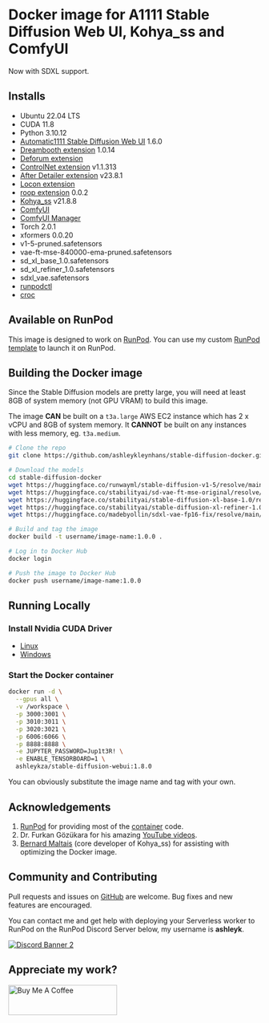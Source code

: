 # Docker image for A1111 Stable Diffusion Web UI, Kohya_ss and ComfyUI

Now with SDXL support.

## Installs

* Ubuntu 22.04 LTS
* CUDA 11.8
* Python 3.10.12
* [Automatic1111 Stable Diffusion Web UI](
  https://github.com/AUTOMATIC1111/stable-diffusion-webui.git) 1.6.0
* [Dreambooth extension](
  https://github.com/d8ahazard/sd_dreambooth_extension) 1.0.14
* [Deforum extension](
  https://github.com/deforum-art/sd-webui-deforum)
* [ControlNet extension](
  https://github.com/Mikubill/sd-webui-controlnet) v1.1.313
* [After Detailer extension](
  https://github.com/Bing-su/adetailer) v23.8.1
* [Locon extension](
  https://github.com/ashleykleynhans/a1111-sd-webui-locon)
* [roop extension](https://github.com/s0md3v/sd-webui-roop) 0.0.2
* [Kohya_ss](https://github.com/bmaltais/kohya_ss) v21.8.8
* [ComfyUI](https://github.com/comfyanonymous/ComfyUI)
* [ComfyUI Manager](https://github.com/ltdrdata/ComfyUI-Manager.git)
* Torch 2.0.1
* xformers 0.0.20
* v1-5-pruned.safetensors
* vae-ft-mse-840000-ema-pruned.safetensors
* sd_xl_base_1.0.safetensors
* sd_xl_refiner_1.0.safetensors
* sdxl_vae.safetensors
* [runpodctl](https://github.com/runpod/runpodctl)
* [croc](https://github.com/schollz/croc)

## Available on RunPod

This image is designed to work on [RunPod](https://runpod.io?ref=2xxro4sy).
You can use my custom [RunPod template](
https://runpod.io/gsc?template=ya6013lj5a&ref=2xxro4sy)
to launch it on RunPod.

## Building the Docker image

Since the Stable Diffusion models are pretty large, you will need at least
8GB of system memory (not GPU VRAM) to build this image.

The image **CAN** be built on a `t3a.large` AWS EC2 instance
which has 2 x vCPU and 8GB of system memory.  It **CANNOT** be built on
any instances with less memory, eg. `t3a.medium`.

```bash
# Clone the repo
git clone https://github.com/ashleykleynhans/stable-diffusion-docker.git

# Download the models
cd stable-diffusion-docker
wget https://huggingface.co/runwayml/stable-diffusion-v1-5/resolve/main/v1-5-pruned.safetensors
wget https://huggingface.co/stabilityai/sd-vae-ft-mse-original/resolve/main/vae-ft-mse-840000-ema-pruned.safetensors
wget https://huggingface.co/stabilityai/stable-diffusion-xl-base-1.0/resolve/main/sd_xl_base_1.0.safetensors
wget https://huggingface.co/stabilityai/stable-diffusion-xl-refiner-1.0/resolve/main/sd_xl_refiner_1.0.safetensors
wget https://huggingface.co/madebyollin/sdxl-vae-fp16-fix/resolve/main/sdxl_vae.safetensors

# Build and tag the image
docker build -t username/image-name:1.0.0 .

# Log in to Docker Hub
docker login

# Push the image to Docker Hub
docker push username/image-name:1.0.0
```

## Running Locally

### Install Nvidia CUDA Driver

- [Linux](https://docs.nvidia.com/cuda/cuda-installation-guide-linux/index.html)
- [Windows](https://docs.nvidia.com/cuda/cuda-installation-guide-microsoft-windows/index.html)

### Start the Docker container

```bash
docker run -d \
  --gpus all \
  -v /workspace \
  -p 3000:3001 \
  -p 3010:3011 \
  -p 3020:3021 \
  -p 6006:6066 \
  -p 8888:8888 \
  -e JUPYTER_PASSWORD=Jup1t3R! \
  -e ENABLE_TENSORBOARD=1 \
  ashleykza/stable-diffusion-webui:1.8.0
```

You can obviously substitute the image name and tag with your own.

## Acknowledgements

1. [RunPod](https://runpod.io?ref=2xxro4sy) for providing most
   of the [container](https://github.com/runpod/containers) code.
2. Dr. Furkan Gözükara for his amazing
   [YouTube videos](https://www.youtube.com/@SECourses/videos]).
3. [Bernard Maltais](https://github.com/bmaltais) (core developer of Kohya_ss)
   for assisting with optimizing the Docker image.

## Community and Contributing

Pull requests and issues on [GitHub](https://github.com/ashleykleynhans/stable-diffusion-docker)
are welcome. Bug fixes and new features are encouraged.

You can contact me and get help with deploying your Serverless
worker to RunPod on the RunPod Discord Server below,
my username is **ashleyk**.

<a target="_blank" href="https://discord.gg/pJ3P2DbUUq">![Discord Banner 2](https://discordapp.com/api/guilds/912829806415085598/widget.png?style=banner2)</a>

## Appreciate my work?

<a href="https://www.buymeacoffee.com/ashleyk" target="_blank"><img src="https://cdn.buymeacoffee.com/buttons/v2/default-yellow.png" alt="Buy Me A Coffee" style="height: 60px !important;width: 217px !important;" ></a>
